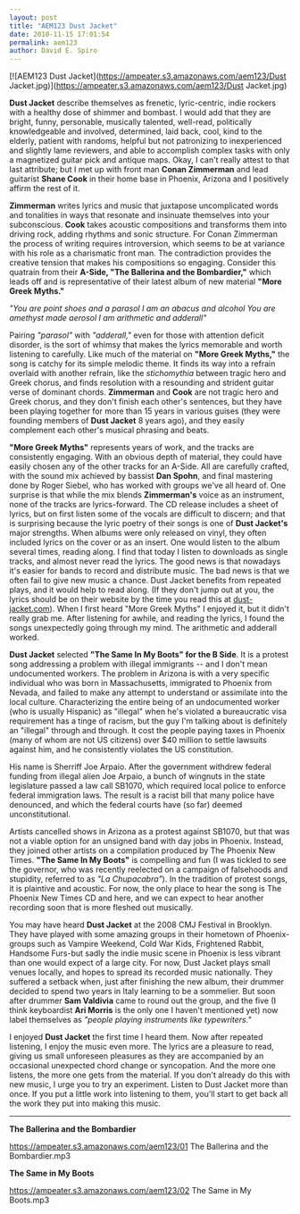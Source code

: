 ```yaml
---
layout: post
title: "AEM123 Dust Jacket"
date: 2010-11-15 17:01:54
permalink: aem123
author: David E. Spiro
---
```

[![AEM123 Dust Jacket](https://ampeater.s3.amazonaws.com/aem123/Dust Jacket.jpg)](https://ampeater.s3.amazonaws.com/aem123/Dust Jacket.jpg)

**Dust Jacket** describe themselves as frenetic, lyric-centric, indie rockers with a healthy dose of shimmer and bombast. I would add that they are bright, funny, personable, musically talented, well-read, politically knowledgeable and involved, determined, laid back, cool, kind to the elderly, patient with randoms, helpful but not patronizing to inexperienced and slightly lame reviewers, and able to accomplish complex tasks with only a magnetized guitar pick and antique maps. Okay, I can't really attest to that last attribute; but I met up with front man **Conan Zimmerman** and lead guitarist **Shane Cook** in their home base in Phoenix, Arizona and I positively affirm the rest of it.

<!-- more -->

**Zimmerman** writes lyrics and music that juxtapose uncomplicated words and tonalities in ways that resonate and insinuate themselves into your subconscious. **Cook** takes acoustic compositions and transforms them into driving rock, adding rhythms and sonic structure. For Conan Zimmerman the process of writing requires introversion, which seems to be at variance with his role as a charismatic front man. The contradiction provides the creative tension that makes his compositions so engaging. Consider this quatrain from their **A-Side, "The Ballerina and the Bombardier,"** which leads off and is representative of their latest album of new material **"More Greek Myths."**

_"You are point shoes and a parasol I am an abacus and alcohol You are amethyst made aerosol I am arithmetic and adderall"_

Pairing _"parasol"_ with _"adderall,"_ even for those with attention deficit disorder, is the sort of whimsy that makes the lyrics memorable and worth listening to carefully. Like much of the material on **"More Greek Myths,"** the song is catchy for its simple melodic theme. It finds its way into a refrain overlaid with another refrain, like the _stichomythia_ between tragic hero and Greek chorus, and finds resolution with a resounding and strident guitar verse of dominant chords. **Zimmerman** and **Cook** are not tragic hero and Greek chorus, and they don't finish each other's sentences, but they have been playing together for more than 15 years in various guises (they were founding members of **Dust Jacket** 8 years ago), and they easily complement each other's musical phrasing and beats.

**"More Greek Myths"** represents years of work, and the tracks are consistently engaging. With an obvious depth of material, they could have easily chosen any of the other tracks for an A-Side. All are carefully crafted, with the sound mix achieved by bassist **Dan Spohn**, and final mastering done by Roger Siebel, who has worked with groups we've all heard of. One surprise is that while the mix blends **Zimmerman's** voice as an instrument, none of the tracks are lyrics-forward. The CD release includes a sheet of lyrics, but on first listen some of the vocals are difficult to discern; and that is surprising because the lyric poetry of their songs is one of **Dust Jacket's** major strengths. When albums were only released on vinyl, they often included lyrics on the cover or as an insert. One would listen to the album several times, reading along. I find that today I listen to downloads as single tracks, and almost never read the lyrics. The good news is that nowadays it's easier for bands to record and distribute music. The bad news is that we often fail to give new music a chance. Dust Jacket benefits from repeated plays, and it would help to read along. (If they don't jump out at you, the lyrics should be on their website by the time you read this at [dust-jacket.com](http://www.dust-jacket.com)). When I first heard "More Greek Myths" I enjoyed it, but it didn't really grab me. After listening for awhile, and reading the lyrics, I found the songs unexpectedly going through my mind. The arithmetic and adderall worked.

**Dust Jacket** selected **"The Same In My Boots" for the B Side**. It is a protest song addressing a problem with illegal immigrants -- and I don't mean undocumented workers. The problem in Arizona is with a very specific individual who was born in Massachusetts, immigrated to Phoenix from Nevada, and failed to make any attempt to understand or assimilate into the local culture. Characterizing the entire being of an undocumented worker (who is usually Hispanic) as "illegal" when he's violated a bureaucratic visa requirement has a tinge of racism, but the guy I'm talking about is definitely an "illegal" through and through. It cost the people paying taxes in Phoenix (many of whom are not US citizens) over $40 million to settle lawsuits against him, and he consistently violates the US constitution.

His name is Sherriff Joe Arpaio. After the government withdrew federal funding from illegal alien Joe Arpaio, a bunch of wingnuts in the state legislature passed a law call SB1070, which required local police to enforce federal immigration laws. The result is a racist bill that many police have denounced, and which the federal courts have (so far) deemed unconstitutional.

Artists cancelled shows in Arizona as a protest against SB1070, but that was not a viable option for an unsigned band with day jobs in Phoenix. Instead, they joined other artists on a compilation produced by The Phoenix New Times. **"The Same In My Boots"** is compelling and fun (I was tickled to see the governor, who was recently reelected on a campaign of falsehoods and stupidity, referred to as _"La Chupacabra"_). In the tradition of protest songs, it is plaintive and acoustic. For now, the only place to hear the song is The Phoenix New Times CD and here, and we can expect to hear another recording soon that is more fleshed out musically.

You may have heard **Dust Jacket** at the 2008 CMJ Festival in Brooklyn. They have played with some amazing groups in their hometown of Phoenix-groups such as Vampire Weekend, Cold War Kids, Frightened Rabbit, Handsome Furs-but sadly the indie music scene in Phoenix is less vibrant than one would expect of a large city. For now, Dust Jacket plays small venues locally, and hopes to spread its recorded music nationally. They suffered a setback when, just after finishing the new album, their drummer decided to spend two years in Italy learning to be a sommelier. But soon after drummer **Sam Valdivia** came to round out the group, and the five (I think keyboardist **Ari Morris** is the only one I haven't mentioned yet) now label themselves as _"people playing instruments like typewriters."_

I enjoyed **Dust Jacket** the first time I heard them. Now after repeated listening, I enjoy the music even more. The lyrics are a pleasure to read, giving us small unforeseen pleasures as they are accompanied by an occasional unexpected chord change or syncopation. And the more one listens, the more one gets from the material. If you don't already do this with new music, I urge you to try an experiment. Listen to Dust Jacket more than once. If you put a little work into listening to them, you'll start to get back all the work they put into making this music.

---

**The Ballerina and the Bombardier**

https://ampeater.s3.amazonaws.com/aem123/01 The Ballerina and the Bombardier.mp3

**The Same in My Boots**

https://ampeater.s3.amazonaws.com/aem123/02 The Same in My Boots.mp3

